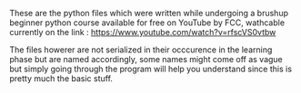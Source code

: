 These are the python files which were written while undergoing a brushup beginner python course 
available for free on YouTube by FCC, wathcable currently on the link : https://www.youtube.com/watch?v=rfscVS0vtbw

The files howerer are not serialized in their occcurence in the learning phase but are named accordingly, 
some names might come off as vague but simply going through the program will help you understand since this
is pretty much the basic stuff.
